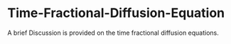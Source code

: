 # Time-Fractional-Diffusion-Equation
A brief Discussion is provided on the time fractional diffusion equations.
